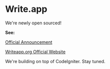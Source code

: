 # Write.app

We're newly open sourced!

__See:__

[Official Announcement](https://writeapp.me/writeapp/note/open-sourcing-writeapp)

[Writeapp.org Official Website](http://writeapp.org)

We're building on top of CodeIgniter. Stay tuned.